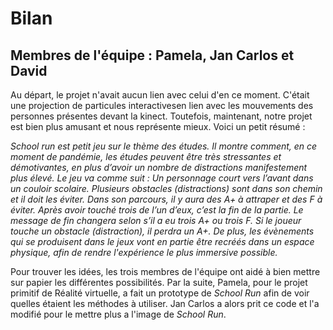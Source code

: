 # Bilan 
## Membres de l'équipe : Pamela, Jan Carlos et David

  Au départ, le projet n'avait aucun lien avec celui d'en ce moment. C'était une projection de particules interactivesen lien avec les mouvements des personnes présentes devant la kinect. Toutefois, maintenant, notre projet est bien plus amusant et nous représente mieux. Voici un petit résumé :
  
*School run est petit jeu sur le thème des
études. Il montre comment, en ce moment de pandémie, les études peuvent être très stressantes
et démotivantes, en plus d’avoir un nombre de distractions manifestement plus élevé. Le jeu va
comme suit : Un personnage court vers l’avant dans un couloir scolaire. Plusieurs obstacles
(distractions) sont dans son chemin et il doit les éviter. Dans son parcours, il y aura des A+ à
attraper et des F à éviter. Après avoir touché trois de l’un d’eux, c’est la fin de la partie. Le message
de fin changera selon s’il a eu trois A+ ou trois F. Si le joueur touche un obstacle (distraction), il
perdra un A+. De plus, les évènements qui se produisent dans le jeux vont en partie être recréés dans un espace physique, afin de rendre l'expérience le plus immersive possible.*

  Pour trouver les idées, les trois membres de l'équipe ont aidé à bien mettre sur papier les différentes possibilités. Par la suite, Pamela, pour le projet primitif de Réalité virtuelle, a fait un prototype de *School Run* afin de voir quelles étaient les méthodes à utiliser. Jan Carlos a alors prit ce code et l'a modifié pour le mettre plus a l'image de *School Run*.

